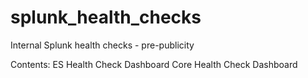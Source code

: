 # splunk_health_checks
Internal Splunk health checks - pre-publicity

Contents:
ES Health Check Dashboard
Core Health Check Dashboard
